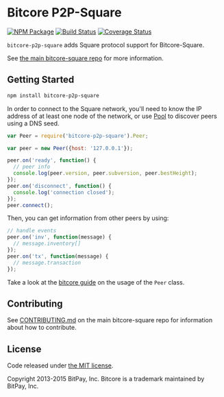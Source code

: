 Bitcore P2P-Square
=======

[![NPM Package](https://img.shields.io/npm/v/bitcore-p2p-square.svg?style=flat-square)](https://www.npmjs.org/package/bitcore-p2p-square)
[![Build Status](https://img.shields.io/travis/squarepay/bitcore-p2p-square.svg?branch=master&style=flat-square)](https://travis-ci.org/squarepay/bitcore-p2p-square)
[![Coverage Status](https://img.shields.io/coveralls/squarepay/bitcore-p2p-square.svg?style=flat-square)](https://coveralls.io/r/squarepay/bitcore-p2p-square?branch=master)

`bitcore-p2p-square` adds Square protocol support for Bitcore-Square.

See [the main bitcore-square repo](https://github.com/squarepay/bitcore-square) for more information.

## Getting Started

```sh
npm install bitcore-p2p-square
```
In order to connect to the Square network, you'll need to know the IP address of at least one node of the network, or use [Pool](/docs/pool.md) to discover peers using a DNS seed.

```javascript
var Peer = require('bitcore-p2p-square').Peer;

var peer = new Peer({host: '127.0.0.1'});

peer.on('ready', function() {
  // peer info
  console.log(peer.version, peer.subversion, peer.bestHeight);
});
peer.on('disconnect', function() {
  console.log('connection closed');
});
peer.connect();
```

Then, you can get information from other peers by using:

```javascript
// handle events
peer.on('inv', function(message) {
  // message.inventory[]
});
peer.on('tx', function(message) {
  // message.transaction
});
```

Take a look at the [bitcore guide](http://bitcore.io/guide/peer.html) on the usage of the `Peer` class.

## Contributing

See [CONTRIBUTING.md](https://github.com/squarepay/bitcore-square/blob/master/CONTRIBUTING.md) on the main bitcore-square repo for information about how to contribute.

## License

Code released under [the MIT license](https://github.com/bitpay/bitcore/blob/master/LICENSE).

Copyright 2013-2015 BitPay, Inc. Bitcore is a trademark maintained by BitPay, Inc.
